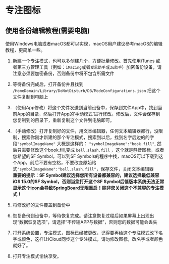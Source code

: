# 专注图标

## 使用备份编辑教程(需要电脑)

使用Windows电脑或者macOS都可以实现，macOS用户建议参考macOS的编辑教程，更简单一些。

1. 新建一个专注模式，也可以多创建几个，方便批量修改。首先使用iTunes 或者第三方管理工具（例如：`iMazing`或者`爱思助手`或`3u助手`）加密备份设备，请注意必须要加密备份，否则备份中将不包含所需文件

2. 等待备份完成后，打开备份并且找到
   `/HomeDomain/Library/DoNotDisturb/DB/ModeConfigurations.json`
   把这个文件复制到电脑上

3. （使用App修改）将这个文件发送到当前设备中，保存到文件App中，找到当前App的目录，然后打开App的’手动模式’进行修改。修改后，文件会保存到您复制到的目录下，重新复制这个文件到电脑即可。

4. （手动修改）打开复制好的文件，用文本编辑器，任何文本编辑器都行，没限制，搜索你刚才新建的那个专注模式，搜索到以后，找到名字后边的的字段`"symbolImageName"` 大概是这样的：
   `"symbolImageName":"book.fill"`, 然后只需要修改这个book.fill,变成 `bell.slash.fill` ，这个就是静音图标，或者您希望的SF Symbol，可以到SF Symbols的程序中找，macOS可以下载到这个App。前后不要有空格，不要改变原始格式`"symbolImageName":"bell.slash.fill"`，保存文件，关闭文本编辑器  
   **重要的提示：SF Symbol建议选择您所有设备都兼容的，建议选择最低兼容iOS 15.0的SF Symbol，否则当您打开这个SF Symbol后低版本系统无法正常显示这个icon会导致SpringBoard无限重启！除非您关闭这个不兼容的专注模式！**

5. 将修改好的文件覆盖到备份中

6. 恢复备份到设备中，等待恢复完成。请注意恢复过程后如果屏幕上出现出现“数据恢复选项”，请选择“不传输APP与数据”，否则您的数据可能会丢失

7. 打开系统设置，专注模式，图标已经被更改，记得要再给这个专注模式改下名字或颜色，这样让iCloud同步这个专注模式，请勿修改图标，改名字或者颜色就好了。

8. 打开专注模式愉快享受。